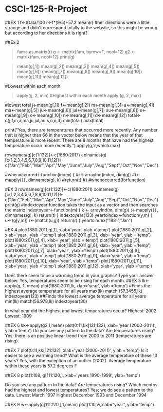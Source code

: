 # CSCI-125-R-Project
##EX 1
f<-tData/100
r<-f*(9/5)+57.2
mean(r)
#her directions were a little strange and didn't correspond totally to the website, so this might be wrong but according to her directions it is right?

##Ex.2
> fam<-as.matrix(r)
> g <- matrix(fam, byrow=T, ncol=12)
> g2 <- matrix(fam, ncol=12)
> print(g)

> mean(g[,1])
> mean(g[,2])
> mean(g[,3])
> mean(g[,4])
> mean(g[,5])
> mean(g[,6])
> mean(g[,7])
> mean(g[,8])
> mean(g[,9])
> mean(g[,10])
> mean(g[,11])
> mean(g[,12])


#Lowest within each month 
> apply(g, 2, min)
#Highest within each month 
> apply (g, 2, max)

#lowest total
j<-mean(g[,1])
f<-mean(g[,2])
m<-mean(g[,3])
a<-mean(g[,4])
ma<-mean(g[,5])
ju<-mean(g[,6])
jul<-mean(g[,7])
au<-mean(g[,8])
s<-mean(g[,9])
o<-mean(g[,10])
n<-mean(g[,11])
d<-mean(g[,12])
total<-c(j,f,m,a,ma,ju,jul,au,s,o,n,d)
min(total)
max(total)

print("Yes, there are temperatures that occurred more recently. Any number that is higher than 66 in the vector below means that the year of that temperature is more recent. There are 8 months that have had the highest temperature occur more recently.")
apply(g,2,which.max)

rownames(g)[c(1:132)]<-c(1880:2017)
colnames(g)[c(1,2,3,4,5,6,7,8,9,10,11,12)]<-c("Jan","Feb","Mar","Apr","May","June","July","Aug","Sept","Oct","Nov","Dec")

#whenoccurred<-function(index) {
 #k<-arrayInd(index, dim(g))
 #t<-mapply(`[[`, dimnames(g), k)
 #return(t)
 #}
#whenoccurred(forfunction)


#EX 3
rownames(g)[c(1:132)]<-c(1880:2011)
colnames(g)[c(1,2,3,4,5,6,7,8,9,10,11,12)]<-c("Jan","Feb","Mar","Apr","May","June","July","Aug","Sept","Oct","Nov","Dec")
print(g)
#indextoyear function takes the input as a vector and then searches the matrix
indextoyear<-function(m) {
  k <- arrayInd(m, dim(g))
  t<-mapply(`[[`, dimnames(g), k)
  return(t)
}
indextoyear(133)
yeartoindex<-function(y,m) {
  u<-(g[y,m])
  r<-(match(u,g))
  return(r)
}
yeartoindex("1881","Jan")

#EX 4
plot(1880:2011,g[,1], xlab='year', ylab ='temp')
plot(1880:2011,g[,2], xlab='year', ylab ='temp')
plot(1880:2011,g[,3], xlab='year', ylab ='temp')
plot(1880:2011,g[,4], xlab='year', ylab ='temp')
plot(1880:2011,g[,5], xlab='year', ylab ='temp')
plot(1880:2011,g[,6], xlab='year', ylab ='temp')
plot(1880:2011,g[,7], xlab='year', ylab ='temp')
plot(1880:2011,g[,8], xlab='year', ylab ='temp')
plot(1880:2011,g[,9], xlab='year', ylab ='temp')
plot(1880:2011,g[,10], xlab='year', ylab ='temp')
plot(1880:2011,g[,11], xlab='year', ylab ='temp')
plot(1880:2011,g[,12], xlab='year', ylab ='temp')

Does there seem to be a warming trend in your graphs? Type your answer below: 
Yes, temperatures seem to be rising for each month.
##EX 5
lk<-apply(g, 1, mean)
plot(1880:2011,lk, xlab='year', ylab ='temp')
#Finds the highest average temperature for all years
max(lk)
match (57.3455,lk)
indextoyear(123)
##Finds the lowest average temperature for all years
min(lk)
match(56.978,lk)
indextoyear(30)

In what year did the highest and lowest temperatures occur?
Highest: 2002
Lowest: 1909

##EX 6
kk<-apply(g2,1,mean)
plot(0:11,kk[121:132], xlab='year (2000-2011)', ylab ='temp')
Do you see any pattern to the data? Are temperatures rising? 
Yes; there is an positive linear trend from 2000 to 2011 (temperatures are rising).

##EX 7
plot(0:11,kk[121:132], xlab='year (2000-2011)', ylab ='temp')
Is it easier to see a warming trend? What is the average temperature of these 13 years?
Yes, with the exception of an outlier (2002). Average temperature within these years is 57.2 degrees F

##EX 8
plot(1:108, g[111:120,], xlab='years 1990-1999', ylab='temp')

Do you see any pattern to the data? Are temperatures rising? Which months had the highest and lowest temperatures?
Yes; we do see a pattern to the data.
Lowest March 1997
Highest December 1993 and December 1994

##EX 9
w<-apply(g[111:120,],1,mean)
plot(1:10,w,xlab="year", ylab="temp")


